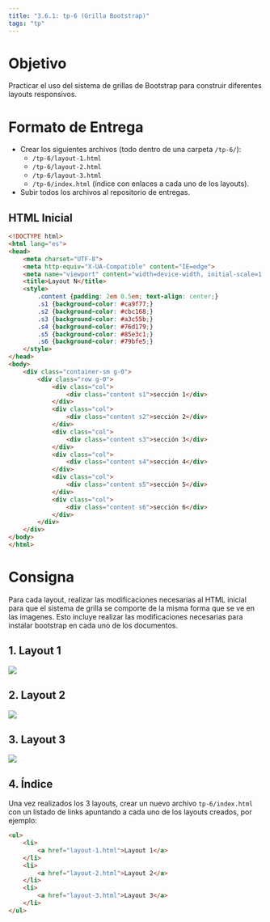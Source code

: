 ```yaml
---
title: "3.6.1: tp-6 (Grilla Bootstrap)"
tags: "tp"
---
```


# Objetivo

Practicar el uso del sistema de grillas de Bootstrap para construir diferentes layouts responsivos.

# Formato de Entrega

- Crear los siguientes archivos (todo dentro de una carpeta `/tp-6/`):
    - `/tp-6/layout-1.html`
    - `/tp-6/layout-2.html`
    - `/tp-6/layout-3.html`
    - `/tp-6/index.html` (índice con enlaces a cada uno de los layouts).
- Subir todos los archivos al repositorio de entregas.

## HTML Inicial

```html
<!DOCTYPE html>
<html lang="es">
<head>
    <meta charset="UTF-8">
    <meta http-equiv="X-UA-Compatible" content="IE=edge">
    <meta name="viewport" content="width=device-width, initial-scale=1.0">
    <title>Layout N</title>
    <style>
        .content {padding: 2em 0.5em; text-align: center;}
        .s1 {background-color: #ca9f77;}
        .s2 {background-color: #cbc168;}
        .s3 {background-color: #a3c55b;}
        .s4 {background-color: #76d179;}
        .s5 {background-color: #85e3c1;}
        .s6 {background-color: #79bfe5;}
    </style>
</head>
<body>
    <div class="container-sm g-0">
        <div class="row g-0">
            <div class="col">
                <div class="content s1">sección 1</div>
            </div>
            <div class="col">
                <div class="content s2">sección 2</div>
            </div>
            <div class="col">
                <div class="content s3">sección 3</div>
            </div>
            <div class="col">
                <div class="content s4">sección 4</div>
            </div>
            <div class="col">
                <div class="content s5">sección 5</div>
            </div>
            <div class="col">
                <div class="content s6">sección 6</div>
            </div>
        </div>
    </div>
</body>
</html>
```

# Consigna 

Para cada layout, realizar las modificaciones necesarias al HTML inicial para que el sistema de grilla se comporte de la misma forma que se ve en las imagenes. Esto incluye realizar las modificaciones necesarias para instalar bootstrap en cada uno de los documentos.

## 1. Layout 1

![](/img/layout-1.png)

## 2. Layout 2

![](/img/layout-2.png)

## 3. Layout 3

![](/img/layout-3.png)

## 4. Índice

Una vez realizados los 3 layouts, crear un nuevo archivo `tp-6/index.html` con un listado de links apuntando a cada uno de los layouts creados, por ejemplo: 

```html
<ul>
    <li>
        <a href="layout-1.html">Layout 1</a>
    </li>
    <li>
        <a href="layout-2.html">Layout 2</a>
    </li>
    <li>
        <a href="layout-3.html">Layout 3</a>
    </li>
</ul>
```
